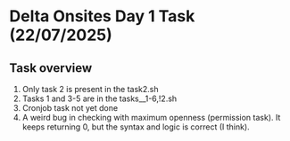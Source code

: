 # Delta Onsites Day 1 Task (22/07/2025)
## Task overview
1. Only task 2 is present in the task2.sh
2. Tasks 1 and 3-5 are in the tasks__1-6,!2.sh
3. Cronjob task not yet done
4. A weird bug in checking with maximum openness (permission task). It keeps returning 0, but the syntax and logic is correct (I think).
